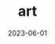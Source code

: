 ---
title: "art"
description: "
                Developed an augmented reality (AR) art application where users share paintings and sculptures in real-time locations across the world. Powered with the Unity engine, and used an MQTT broker for communication protocols. Established with a publisher-subscriber architecture, uploads the user's drawing assets and receives other players' assets through one server. Successfully ran tests for multiple users to collaborate and work on pieces together. Part of the WINLAB Summer Program, the code is under WINLAB's GitLab.
                "
date: 2023-06-01
thumbnail: https://aryashetty08.github.io/assets/img/ar-mural-thumbnail.jpg
link: https://aryashetty08.github.io/assets/img/ar-mural-thumbnail.jpg
---